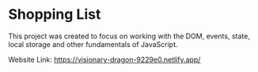 # Shopping List

This project was created to focus on working with the DOM, events, state, local storage and other fundamentals of JavaScript.

Website Link: https://visionary-dragon-9229e0.netlify.app/
